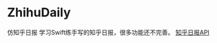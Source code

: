 # ZhihuDaily
仿知乎日报
学习Swift练手写的知乎日报，很多功能还不完善。
[知乎日报API](https://github.com/izzyleung/ZhihuDailyPurify/wiki/%E7%9F%A5%E4%B9%8E%E6%97%A5%E6%8A%A5-API-%E5%88%86%E6%9E%90)